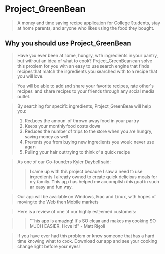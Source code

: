 # Project_GreenBean #

> A money and time saving recipe application for College Students,
stay at home parents, and anyone who likes using the food they bought.

## Why you should use Project_GreenBean ##
> Have you ever been at home, hungry, with ingredients in your pantry, but without an idea of what to cook? Project_GreenBean can solve this problem for you with an easy to use search engine that finds recipes that match the ingredients you searched with to a recipe that you will love.

> You will be able to add and share your favorite recipes, rate other's recipes, and share recipes to your friends through any social media outlet.

> By searching for specific ingredients, Project_GreenBean will help you:
> 1. Reduces the amount of thrown away food in your pantry
> 2. Keeps your monthly food costs down
> 3. Reduces the number of trips to the store when you are hungry, saving money as well
> 4. Prevents you from buying new ingredients you would never use again
> 5. Pulling your hair out trying to think of a quick recipe

> As one of our Co-founders Kyler Daybell said:
> > I came up with this project because I saw a need to use ingredients I already owned to create quick delicious meals for my family. This app has helped me accomplish this goal in such an easy and fun way.

> Our app will be available on Windows, Mac and Linux, with hopes of moving to the Web then Mobile markets.

> Here is a review of one of our highly esteemed customers: 

> >"This app is amazing! It's SO clean and makes my cooking SO MUCH EASIER. I love it!" - Matt Rigoli

> If you have ever had this problem or know someone that has a hard time knowing what to cook. Download our app and see your cooking change right before your eyes!
